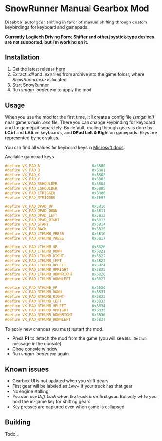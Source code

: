 # SnowRunner Manual Gearbox Mod

Disables 'auto' gear shifting in favor of manual shifting through custom keybindings for keyboard and gamepads.

**Currently Logitech Driving Force Shifter and other joystick-type devices are not supported, but I'm working on it.**

## Installation

1. Get the latest release [here](https://github.com/Ferrster/Snowrunner-Manual-Gearbox-Mod/releases)
1. Extract _.dll_ and _.exe_ files from archive into the game folder, where _SnowRunner.exe_ is located
1. Start SnowRunner
1. Run _smgm-loader.exe_ to apply the mod

## Usage

When you use the mod for the first time, it'll create a config file _(smgm.ini)_ near game's main _.exe_ file.
There you can change keybinding for keyboard and for gamepad separately. By default, cycling through gears is done by **LCtrl** and **LAlt** on keyboards, and **DPad Left & Right** on gamepads. Keys are represented by hex values.

You can find all values for keyboard keys in [Microsoft docs](https://learn.microsoft.com/en-us/windows/win32/inputdev/virtual-key-codes).

Available gamepad keys:
```c++
#define VK_PAD_A                        0x5800
#define VK_PAD_B                        0x5801
#define VK_PAD_X                        0x5802
#define VK_PAD_Y                        0x5803
#define VK_PAD_RSHOULDER                0x5804
#define VK_PAD_LSHOULDER                0x5805
#define VK_PAD_LTRIGGER                 0x5806
#define VK_PAD_RTRIGGER                 0x5807

#define VK_PAD_DPAD_UP                  0x5810
#define VK_PAD_DPAD_DOWN                0x5811
#define VK_PAD_DPAD_LEFT                0x5812
#define VK_PAD_DPAD_RIGHT               0x5813
#define VK_PAD_START                    0x5814
#define VK_PAD_BACK                     0x5815
#define VK_PAD_LTHUMB_PRESS             0x5816
#define VK_PAD_RTHUMB_PRESS             0x5817

#define VK_PAD_LTHUMB_UP                0x5820
#define VK_PAD_LTHUMB_DOWN              0x5821
#define VK_PAD_LTHUMB_RIGHT             0x5822
#define VK_PAD_LTHUMB_LEFT              0x5823
#define VK_PAD_LTHUMB_UPLEFT            0x5824
#define VK_PAD_LTHUMB_UPRIGHT           0x5825
#define VK_PAD_LTHUMB_DOWNRIGHT         0x5826
#define VK_PAD_LTHUMB_DOWNLEFT          0x5827

#define VK_PAD_RTHUMB_UP                0x5830
#define VK_PAD_RTHUMB_DOWN              0x5831
#define VK_PAD_RTHUMB_RIGHT             0x5832
#define VK_PAD_RTHUMB_LEFT              0x5833
#define VK_PAD_RTHUMB_UPLEFT            0x5834
#define VK_PAD_RTHUMB_UPRIGHT           0x5835
#define VK_PAD_RTHUMB_DOWNRIGHT         0x5836
#define VK_PAD_RTHUMB_DOWNLEFT          0x5837
```

To apply new changes you must restart the mod.

* Press **F1** to detach the mod from the game (you will see `DLL Detach` message in the console)
* Close console window
* Run _smgm-loader.exe_ again

## Known issues

* Gearbox UI is not updated when you shift gears
* First gear will be labeled as _Low+_ if your truck has that gear
* No engine stalling
* You can use _Diff Lock_ when the truck is on first gear. But only while you hold the in-game key for shifting gears
* Key presses are captured even when game is collapsed

## Building

Todo...
